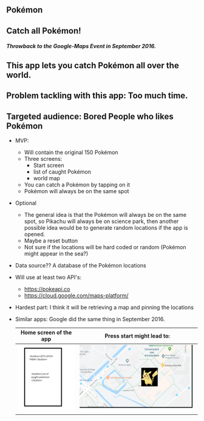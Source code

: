## Pokémon 
## Catch all Pokémon!
##### Throwback to the Google-Maps Event in September 2016.
## This app lets you catch Pokémon all over the world.
## Problem tackling with this app: Too much time.
## Targeted audience: Bored People who likes Pokémon
* MVP:
  * Will contain the original 150 Pokémon
  * Three screens:
    * Start screen
    * list of caught Pokémon
    * world map
  * You can catch a Pokémon by tapping on it
  * Pokémon will always be on the same spot
* Optional
  * The general idea is that the Pokémon will always be on the same spot, so Pikachu will always be on science park, then another possible idea would be to generate random locations if the app is opened. 
  * Maybe a reset button
  * Not sure if the locations will be hard coded or random (Pokémon might appear in the sea?)
* Data source?? A database of the Pokémon locations
* Will use at least two API's:
  * https://pokeapi.co
  * https://cloud.google.com/maps-platform/
* Hardest part: I think it will be retrieving a map and pinning the locations
* Similar apps: Google did the same thing in September 2016.

  Home screen of the app      |  Press start might lead to:
  :-------------------------:|:-------------------------:
  ![alt text](https://github.com/moez-baksi/EindProject/blob/master/doc/prop_Project_2.png)  |  ![alt text](https://github.com/moez-baksi/EindProject/blob/master/doc/prop_Project_1.png)
